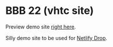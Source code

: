 # BBB 22 (vhtc site)

Preview demo site [right here](https://bbb22.netlify.app/).

Silly demo site to be used for [Netlify Drop](https://app.netlify.com/drop).



